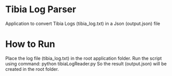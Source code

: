 # Tibia Log Parser
Application to convert Tibia Logs (tibia_log.txt) in a Json (output.json) file

# How to  Run
Place the log file (tibia_log.txt) in the root application folder.
Run the script using command: python tibiaLogReader.py
So the result (output.json) will be created in the root folder.